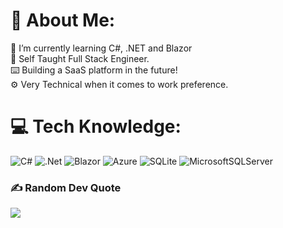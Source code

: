 # 💫 About Me:
🌱 I’m currently learning C#, .NET and Blazor<br/>
📖 Self Taught Full Stack Engineer. <br/>
⌨️ Building a SaaS platform in the future! <br/>
⚙️ Very Technical when it comes to work preference. <br/>


# 💻 Tech Knowledge:
![C#](https://img.shields.io/badge/c%23-%23239120.svg?style=for-the-badge&logo=csharp&logoColor=white)
![.Net](https://img.shields.io/badge/.NET-5C2D91?style=for-the-badge&logo=.net&logoColor=white)
![Blazor](https://img.shields.io/badge/blazor-%235C2D91.svg?style=for-the-badge&logo=blazor&logoColor=white)
![Azure](https://img.shields.io/badge/azure-%230072C6.svg?style=for-the-badge&logo=microsoftazure&logoColor=white)
![SQLite](https://img.shields.io/badge/sqlite-%2307405e.svg?style=for-the-badge&logo=sqlite&logoColor=white)
![MicrosoftSQLServer](https://img.shields.io/badge/Microsoft%20SQL%20Server-CC2927?style=for-the-badge&logo=microsoft%20sql%20server&logoColor=white)

### ✍️ Random Dev Quote
![](https://quotes-github-readme.vercel.app/api?type=vetical&theme=tokyonight)
